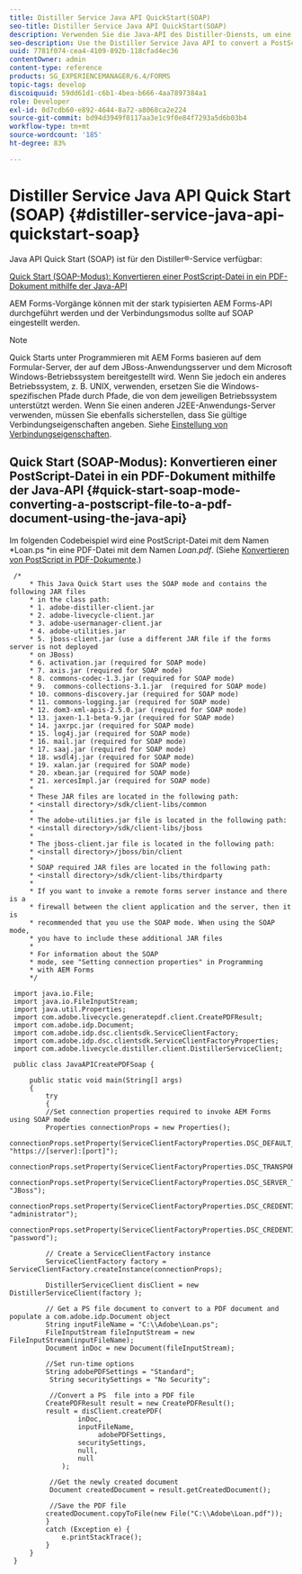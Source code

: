 ```yaml
---
title: Distiller Service Java API QuickStart(SOAP)
seo-title: Distiller Service Java API QuickStart(SOAP)
description: Verwenden Sie die Java-API des Distiller-Diensts, um eine PostScript-Datei in ein PDF-Dokument zu konvertieren.
seo-description: Use the Distiller Service Java API to convert a PostScript file to a PDF document.
uuid: 7781f074-cea4-4109-892b-118cfad4ec36
contentOwner: admin
content-type: reference
products: SG_EXPERIENCEMANAGER/6.4/FORMS
topic-tags: develop
discoiquuid: 59dd61d1-c6b1-4bea-b666-4aa7897384a1
role: Developer
exl-id: 0d7cdb60-e892-4644-8a72-a8068ca2e224
source-git-commit: bd94d3949f0117aa3e1c9f0e84f7293a5d6b03b4
workflow-type: tm+mt
source-wordcount: '185'
ht-degree: 83%

---
```


# Distiller Service Java API Quick Start (SOAP) {#distiller-service-java-api-quickstart-soap}

Java API Quick Start (SOAP) ist für den Distiller®-Service verfügbar:

[Quick Start (SOAP-Modus): Konvertieren einer PostScript-Datei in ein PDF-Dokument mithilfe der Java-API](distiller-service-java-api-quick.md#quick-start-soap-mode-converting-a-postscript-file-to-a-pdf-document-using-the-java-api)

AEM Forms-Vorgänge können mit der stark typisierten AEM Forms-API durchgeführt werden und der Verbindungsmodus sollte auf SOAP eingestellt werden.

>[!NOTE]
>
>Quick Starts unter Programmieren mit AEM Forms basieren auf dem Formular-Server, der auf dem JBoss-Anwendungsserver und dem Microsoft Windows-Betriebssystem bereitgestellt wird. Wenn Sie jedoch ein anderes Betriebssystem, z. B. UNIX, verwenden, ersetzen Sie die Windows-spezifischen Pfade durch Pfade, die von dem jeweiligen Betriebssystem unterstützt werden. Wenn Sie einen anderen J2EE-Anwendungs-Server verwenden, müssen Sie ebenfalls sicherstellen, dass Sie gültige Verbindungseigenschaften angeben. Siehe [Einstellung von Verbindungseigenschaften](/help/forms/developing/invoking-aem-forms-using-java.md#setting-connection-properties).

## Quick Start (SOAP-Modus): Konvertieren einer PostScript-Datei in ein PDF-Dokument mithilfe der Java-API {#quick-start-soap-mode-converting-a-postscript-file-to-a-pdf-document-using-the-java-api}

Im folgenden Codebeispiel wird eine PostScript-Datei mit dem Namen *Loan.ps *in eine PDF-Datei mit dem Namen *Loan.pdf*. (Siehe [Konvertieren von PostScript in PDF-Dokumente](/help/forms/developing/converting-postscript-pdf-documents.md#converting-postscript-to-pdf-documents).)

```as3
 /* 
     * This Java Quick Start uses the SOAP mode and contains the following JAR files 
     * in the class path: 
     * 1. adobe-distiller-client.jar 
     * 2. adobe-livecycle-client.jar 
     * 3. adobe-usermanager-client.jar 
     * 4. adobe-utilities.jar 
     * 5. jboss-client.jar (use a different JAR file if the forms server is not deployed 
     * on JBoss) 
     * 6. activation.jar (required for SOAP mode) 
     * 7. axis.jar (required for SOAP mode) 
     * 8. commons-codec-1.3.jar (required for SOAP mode) 
     * 9.  commons-collections-3.1.jar  (required for SOAP mode) 
     * 10. commons-discovery.jar (required for SOAP mode) 
     * 11. commons-logging.jar (required for SOAP mode) 
     * 12. dom3-xml-apis-2.5.0.jar (required for SOAP mode) 
     * 13. jaxen-1.1-beta-9.jar (required for SOAP mode) 
     * 14. jaxrpc.jar (required for SOAP mode) 
     * 15. log4j.jar (required for SOAP mode) 
     * 16. mail.jar (required for SOAP mode) 
     * 17. saaj.jar (required for SOAP mode) 
     * 18. wsdl4j.jar (required for SOAP mode) 
     * 19. xalan.jar (required for SOAP mode) 
     * 20. xbean.jar (required for SOAP mode) 
     * 21. xercesImpl.jar (required for SOAP mode) 
     * 
     * These JAR files are located in the following path: 
     * <install directory>/sdk/client-libs/common 
     * 
     * The adobe-utilities.jar file is located in the following path: 
     * <install directory>/sdk/client-libs/jboss 
     * 
     * The jboss-client.jar file is located in the following path: 
     * <install directory>/jboss/bin/client 
     * 
     * SOAP required JAR files are located in the following path: 
     * <install directory>/sdk/client-libs/thirdparty 
     * 
     * If you want to invoke a remote forms server instance and there is a 
     * firewall between the client application and the server, then it is  
     * recommended that you use the SOAP mode. When using the SOAP mode,  
     * you have to include these additional JAR files 
     * 
     * For information about the SOAP  
     * mode, see "Setting connection properties" in Programming  
     * with AEM Forms 
     */ 
  
 import java.io.File; 
 import java.io.FileInputStream; 
 import java.util.Properties; 
 import com.adobe.livecycle.generatepdf.client.CreatePDFResult; 
 import com.adobe.idp.Document; 
 import com.adobe.idp.dsc.clientsdk.ServiceClientFactory; 
 import com.adobe.idp.dsc.clientsdk.ServiceClientFactoryProperties; 
 import com.adobe.livecycle.distiller.client.DistillerServiceClient; 
  
 public class JavaAPICreatePDFSoap { 
  
     public static void main(String[] args) 
     { 
         try 
         {     
         //Set connection properties required to invoke AEM Forms using SOAP mode                                 
         Properties connectionProps = new Properties(); 
         connectionProps.setProperty(ServiceClientFactoryProperties.DSC_DEFAULT_SOAP_ENDPOINT, "https://[server]:[port]"); 
         connectionProps.setProperty(ServiceClientFactoryProperties.DSC_TRANSPORT_PROTOCOL,ServiceClientFactoryProperties.DSC_SOAP_PROTOCOL);           
         connectionProps.setProperty(ServiceClientFactoryProperties.DSC_SERVER_TYPE, "JBoss"); 
         connectionProps.setProperty(ServiceClientFactoryProperties.DSC_CREDENTIAL_USERNAME, "administrator"); 
         connectionProps.setProperty(ServiceClientFactoryProperties.DSC_CREDENTIAL_PASSWORD, "password"); 
          
         // Create a ServiceClientFactory instance 
         ServiceClientFactory factory = ServiceClientFactory.createInstance(connectionProps); 
          
         DistillerServiceClient disClient = new DistillerServiceClient(factory ); 
          
         // Get a PS file document to convert to a PDF document and populate a com.adobe.idp.Document object 
         String inputFileName = "C:\\Adobe\Loan.ps"; 
         FileInputStream fileInputStream = new FileInputStream(inputFileName); 
         Document inDoc = new Document(fileInputStream); 
              
         //Set run-time options 
         String adobePDFSettings = "Standard"; 
          String securitySettings = "No Security"; 
           
          //Convert a PS  file into a PDF file 
         CreatePDFResult result = new CreatePDFResult(); 
         result = disClient.createPDF( 
                 inDoc,  
                 inputFileName,  
                      adobePDFSettings,  
                 securitySettings,  
                 null,  
                 null 
             ); 
               
          //Get the newly created document 
          Document createdDocument = result.getCreatedDocument(); 
               
          //Save the PDF file 
         createdDocument.copyToFile(new File("C:\\Adobe\Loan.pdf")); 
         } 
         catch (Exception e) { 
             e.printStackTrace(); 
         } 
     } 
 }
```
